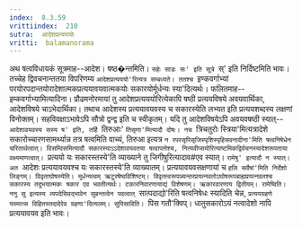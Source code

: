 ```yaml
---
index:  8.3.59
vrittiindex:  210
sutra:  आदेशप्रत्यययोः
vritti:  balamanorama 
---
```


अथ षत्वविधायकं सूत्रमाह--आदेश। षष्ठ�न्तमिति। `सहेः साडः सः' इति सूत्रे `स्' इति निर्दिष्टमिति भावः। तच्चेह द्विवचनान्ततया विपरिणम्य `आदेशप्रत्यययो'रित्यत्र सम्बध्यते। ततश्च `इण्कवर्गाभ्यां परयोरपदान्तयोरादेशात्मकप्रत्ययावयवात्मकयोः सकारयोर्मूर्धन्यः स्या'दित्यर्थः। फलितमाह--इम्कवर्गाभ्यामित्यादिना। प्रौढमनोरमायां तु आदेशप्रत्यययोरित्येकापि षष्ठी प्रत्ययविषये अवयवार्थिका, आदेशविषये चाऽभेदार्थिका। तथाच आदेशस्य प्रत्ययावयवस्य च सकारस्येति लभ्यत इति प्रत्ययशब्दस्य लक्षणां विनोक्तम्। सहविवक्षाऽभावेऽपि सौत्रो द्वन्द्व इति च स्वीकृतम्। यदि तु आदेशविषयेऽपि अवयवषष्ठी स्यात्--`आदेशावयवस्य सस्य ष' इति, तर्हि `तिरुआः' `तिसृणा'मित्यादौ दोषः। नच `त्रिचतुरोः स्त्रिया'मित्यत्रादेशे सकारोच्चारणसामर्थ्यान्न तत्र षत्वमिति वाच्यं, तिरुआ इत्यत्र `न रपरसृपिसृजिस्पृशिस्पृहिसवनादीना'मिति षत्वनिषेधेन चरितार्थत्वात्। विसम्विसमित्यादौ सकारस्याऽऽदेशावयवतया षत्वापत्तेश्च, नित्यवीप्सयोरित्याष्टमिकद्विर्वचनस्यादेशरूपताया वक्ष्यमाणत्वात्। `प्रत्ययो यः सकारस्तस्ये'ति व्याख्याने तु जिगीषुरित्यादाव#एव स्यात्। `रामेषु' इत्यादौ न स्यात्। अत `आदेशः प्रत्ययावयवश्च यः सकारस्तस्ये'ति व्याख्यातम्। प्रत्ययावयवसक्षणायां च `हलि सर्वेषां'मिति निर्देशो लिङ्गम्। विवृताघोषस्येति। मूर्धन्यत्वम् ऋटुरषेष्वविशिष्टम्। विवृतत्वरूपाब्यन्तरप्रयत्नवतोऽघोषरूपबाह्यप्रयत्नवतश्च सकारस्य तदुभयात्मकः षकार एव भवतीत्यर्थः। टकारनिवारणायाद्यं विशेषणम्। ऋकारवारणाय द्वितीयम्। रामेष्विति। ननु सु इत्यस्य व्यपदेसिवद्भावेन सुबन्तत्वेन पदत्वात् `सात्पदाद्यो'रिति षत्वनिषेधः स्यादिति चेन्न, `प्रत्ययग्रहणे यस्मात्स विहितस्तदादेरेव ग्रहणा'दित्यलम्। सुपिसाविति। `पिस गतौ'क्विप्। धातुसकारोऽयं नत्वादेशो नापि प्रत्ययावयव इति भावः। 

